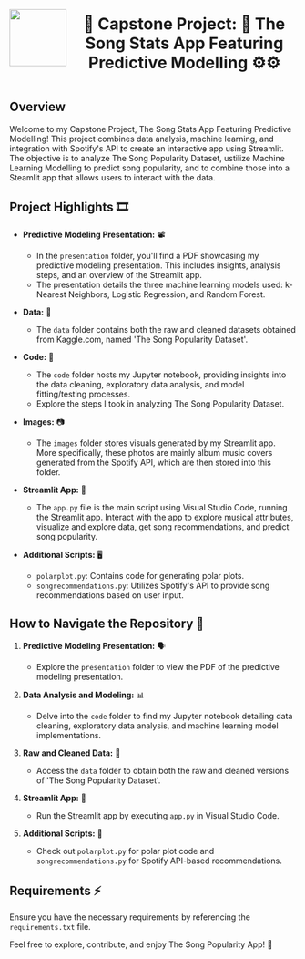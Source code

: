 <div style="display: flex; align-items: center; justify-content: center; text-align: center;">
  <img src="https://coursereport-s3-production.global.ssl.fastly.net/uploads/school/logo/219/original/CT_LOGO_NEW.jpg" width="100" style="margin-right: 10px;">
  <div>
    <h1><b> 🗿 Capstone Project: 🎤 The Song Stats App Featuring Predictive Modelling ⚙️⚙
</b></h1>
  </div>
</div>

## Overview
Welcome to my Capstone Project, The Song Stats App Featuring Predictive Modelling! This project combines data analysis, machine learning, and integration with Spotify's API to create an interactive app using Streamlit. The objective is to analyze The Song Popularity Dataset, ustilize Machine Learning Modelling to predict song popularity, and to combine those into a Steamlit app that allows users to interact with the data.

## Project Highlights 🎞️
- **Predictive Modeling Presentation:** 📽️
  - In the `presentation` folder, you'll find a PDF showcasing my predictive modeling presentation. This includes insights, analysis steps, and an overview of the Streamlit app.
  - The presentation details the three machine learning models used: k-Nearest Neighbors, Logistic Regression, and Random Forest.

- **Data:** 🔢
  - The `data` folder contains both the raw and cleaned datasets obtained from Kaggle.com, named 'The Song Popularity Dataset'.

- **Code:** 📙
  - The `code` folder hosts my Jupyter notebook, providing insights into the data cleaning, exploratory data analysis, and model fitting/testing processes.
  - Explore the steps I took in analyzing The Song Popularity Dataset.

- **Images:** 📷
  - The `images` folder stores visuals generated by my Streamlit app. More specifically, these photos are mainly album music covers generated from the Spotify API, which are then stored into this folder. 

- **Streamlit App:** 📱
  - The `app.py` file is the main script using Visual Studio Code, running the Streamlit app. Interact with the app to explore musical attributes, visualize and explore data, get song recommendations, and predict song popularity.

- **Additional Scripts:** 🖥️
  - `polarplot.py`: Contains code for generating polar plots.
  - `songrecommendations.py`: Utilizes Spotify's API to provide song recommendations based on user input.

## How to Navigate the Repository 🧭
1. **Predictive Modeling Presentation:** 🗣️
   - Explore the `presentation` folder to view the PDF of the predictive modeling presentation.

2. **Data Analysis and Modeling:** 📊
   - Delve into the `code` folder to find my Jupyter notebook detailing data cleaning, exploratory data analysis, and machine learning model implementations.

3. **Raw and Cleaned Data:** 🔢
   - Access the `data` folder to obtain both the raw and cleaned versions of 'The Song Popularity Dataset'.

4. **Streamlit App:** 📲
   - Run the Streamlit app by executing `app.py` in Visual Studio Code.

5. **Additional Scripts:** 📝
   - Check out `polarplot.py` for polar plot code and `songrecommendations.py` for Spotify API-based recommendations.

## Requirements ⚡️
Ensure you have the necessary requirements by referencing the `requirements.txt` file.

Feel free to explore, contribute, and enjoy The Song Popularity App! 🎵
